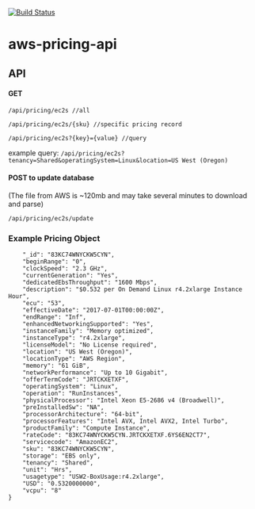 [![Build Status](https://drone.pelo.tech/api/badges/classis/aws-pricing-api/status.svg)](https://drone.pelo.tech/classis/aws-pricing-api)
# aws-pricing-api


## API

#### GET

 `/api/pricing/ec2s //all`
 
 `/api/pricing/ec2s/{sku} //specific pricing record`
 
 `/api/pricing/ec2s?{key}={value} //query`  
  
 example query: `/api/pricing/ec2s?tenancy=Shared&operatingSystem=Linux&location=US West (Oregon)`

#### POST to update database 

(The file from AWS is ~120mb and may take several minutes to download and parse)

`/api/pricing/ec2s/update`


### Example Pricing Object
``` {
    "_id": "83KC74WNYCKW5CYN",
    "beginRange": "0",
    "clockSpeed": "2.3 GHz",
    "currentGeneration": "Yes",
    "dedicatedEbsThroughput": "1600 Mbps",
    "description": "$0.532 per On Demand Linux r4.2xlarge Instance Hour",
    "ecu": "53",
    "effectiveDate": "2017-07-01T00:00:00Z",
    "endRange": "Inf",
    "enhancedNetworkingSupported": "Yes",
    "instanceFamily": "Memory optimized",
    "instanceType": "r4.2xlarge",
    "licenseModel": "No License required",
    "location": "US West (Oregon)",
    "locationType": "AWS Region",
    "memory": "61 GiB",
    "networkPerformance": "Up to 10 Gigabit",
    "offerTermCode": "JRTCKXETXF",
    "operatingSystem": "Linux",
    "operation": "RunInstances",
    "physicalProcessor": "Intel Xeon E5-2686 v4 (Broadwell)",
    "preInstalledSw": "NA",
    "processorArchitecture": "64-bit",
    "processorFeatures": "Intel AVX, Intel AVX2, Intel Turbo",
    "productFamily": "Compute Instance",
    "rateCode": "83KC74WNYCKW5CYN.JRTCKXETXF.6YS6EN2CT7",
    "servicecode": "AmazonEC2",
    "sku": "83KC74WNYCKW5CYN",
    "storage": "EBS only",
    "tenancy": "Shared",
    "unit": "Hrs",
    "usagetype": "USW2-BoxUsage:r4.2xlarge",
    "USD": "0.5320000000",
    "vcpu": "8"
}

